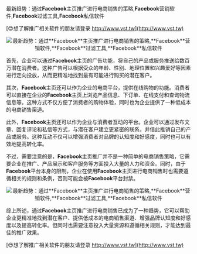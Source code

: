 最新趋势：通过**Facebook**主页推广进行电商销售的策略,**Facebook**营销软件,**Facebook**过滤工具,**Facebook**私信软件

[😍想了解推广相关软件的朋友请登录 http://www.vst.tw](http://www.vst.tw)

 <center><img src="https://vst.tw/MP4/tuiguang/png/8.png" alt="最新趋势：通过**Facebook**主页推广进行电商销售的策略,**Facebook**营销软件,**Facebook**过滤工具,**Facebook**私信软件"></center>

首先，企业可以通过**Facebook**主页的广告功能，将自己的产品或服务推送给数百万潜在消费者。这种广告可以根据受众的年龄、性别、地理位置和兴趣爱好等因素进行定向投放，从而更精准地找到最有可能进行购买的潜在客户。

其次，**Facebook**主页还可以作为企业的电商平台，提供在线购物的功能。消费者可以直接在企业的**Facebook**主页上浏览产品信息、下订单、在线支付和查询物流信息等。这种方式不仅方便了消费者的购物体验，同时也为企业提供了一种低成本的电商销售渠道。

此外，**Facebook**主页还可以作为企业与消费者互动的平台。企业可以通过发布文章、回复评论和私信等方式，与潜在客户建立更紧密的联系，并借此推销自己的产品或服务。这种互动不仅可以增强消费者对品牌的认知度和好感度，同时也可以有效地提高转化率。

不过，需要注意的是，**Facebook**主页推广并不是一种简单的电商销售策略，它需要企业在推广、产品展示和客户服务等方面投入大量的人力和资金。同时，由于**Facebook**平台本身的限制，企业在使用**Facebook**主页进行电商销售时也需要遵循相关的规则和条例，否则可能会被**Facebook**平台封禁。

 <center><img src="https://vst.tw/MP4/tuiguang/png/2.png" alt="最新趋势：通过**Facebook**主页推广进行电商销售的策略,**Facebook**营销软件,**Facebook**过滤工具,**Facebook**私信软件"></center>

综上所述，通过**Facebook**主页推广进行电商销售已成为了一种趋势，它可以帮助企业更精准地找到潜在客户、提供低成本的电商销售渠道、增强品牌认知度和好感度以及提高转化率。但同时也需要注意投入大量资源和遵循相关规则，才能达到最佳的推广效果。

[😍想了解推广相关软件的朋友请登录 http://www.vst.tw](http://www.vst.tw)



